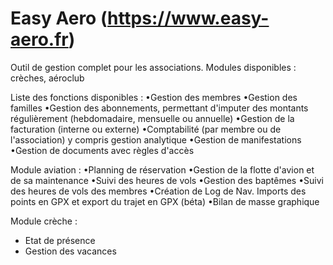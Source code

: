 # Easy Aero (https://www.easy-aero.fr)
Outil de gestion complet pour les associations.
Modules disponibles : crèches, aéroclub

Liste des fonctions disponibles : 
•Gestion des membres
•Gestion des familles
•Gestion des abonnements, permettant d'imputer des montants régulièrement (hebdomadaire, mensuelle ou annuelle)
•Gestion de la facturation (interne ou externe)
•Comptabilité (par membre ou de l'association) y compris gestion analytique
•Gestion de manifestations
•Gestion de documents avec règles d'accès

Module aviation : 
•Planning de réservation
•Gestion de la flotte d'avion et de sa maintenance
•Suivi des heures de vols
•Gestion des baptêmes
•Suivi des heures de vols des membres
•Création de Log de Nav. Imports des points en GPX et export du trajet en GPX (béta)
•Bilan de masse graphique

Module crèche :
- Etat de présence
- Gestion des vacances
